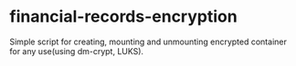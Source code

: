 # financial-records-encryption
Simple script for creating, mounting and unmounting encrypted container for any use(using dm-crypt, LUKS).
